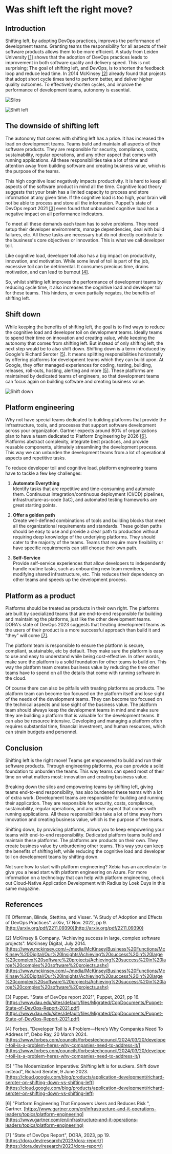 # Was shift left the right move?

## Introduction

Shifting left, by adopting DevOps practices, improves the performance of development teams. Granting teams the responsibility for all aspects of their software products allows them to be more efficient. A study from Leiden University [\[1\]][1] shows that the adoption of DevOps practices leads to improvement in both software quality and delivery speed. This is not surprising; The goal of shifting left, and DevOps, is to shorten the feedback loop and reduce lead time. In 2014 McKinsey [\[2\]][2] already found that projects that adopt short cycle times tend to perform better, and deliver higher quality outcomes. To effectively shorten cycles, and improve the performance of development teams, autonomy is essential.

![Silos](images/silos.svg)

![Shift left](images/shift-left.svg)

## The downside of shifting left

The autonomy that comes with shifting left has a price. It has increased the load on development teams. Teams build and maintain all aspects of their software products. They are responsible for security, compliance, costs, sustainability, regular operations, and any other aspect that comes with running applications. All these responsibilities take a lot of time and attention away from building software and creating business value, which is the purpose of the teams.

This high cognitive load negatively impacts productivity. It is hard to keep all aspects of the software product in mind all the time.
Cognitive load theory suggests that your brain has a limited capacity to process and store information at any given time. If the cognitive load is too high, your brain will not be able to process and store all the information. Puppet's state of DevOps report 2021 [\[3\]][3] even found that unbounded cognitive load has a negative impact on all performance indicators.

To meet all these demands each team has to solve problems. They need setup their developer environments, manage dependencies, deal with build failures, etc. All these tasks are necessary but do not directly contribute to the business's core objectives or innovation. This is what we call developer toil.

Like cognitive load, developer toil also has a big impact on productivity, innovation, and motivation. While some level of toil is part of the job, excessive toil can be detrimental. It consumes precious time, drains motivation, and can lead to burnout [\[4\]][4].

So, whilst shifting left improves the performance of development teams by reducing cycle time, it also increases the cognitive load and developer toil for these teams. This hinders, or even partially negates, the benefits of shifting left.

## Shift down

While keeping the benefits of shifting left, the goal is to find ways to reduce the cognitive load and developer toil on development teams. Ideally teams to spend their time on innovation and creating value, while keeping the autonomy that comes from shifting left.
But instead of only shifting left, the next step would be to also shift down. Shifting down is a term introduced by Google's Richard Seroter [\[5\]][5]. It means splitting responsibilities horizontally by offering platforms for development teams which they can build upon. At Google, they offer managed experiences for coding, testing, building, releases, roll-outs, hosting, alerting and more [\[5\]][5]. These platforms are maintained by dedicated teams of engineers, so that development teams can focus again on building software and creating business value.

![Shift down](images/shift-down.svg)

## Platform engineering

Why not have special teams dedicated to building platforms that provide the infrastructure, tools, and processes that support software development across your organization. Gartner expects around 80% of organizations plan to have a team dedicated to Platform Engineering by 2026 [\[6\]][6]. Platforms abstract complexity, integrate best practices, and provide reusable components, ultimately streamlining the development process. This way we can unburden the development teams from a lot of operational aspects and repetitive tasks.

To reduce developer toil and cognitive load, platform engineering teams have to tackle a few key challenges:

1. **Automate Everything**  
Identify tasks that are repetitive and time-consuming and automate them. Continuous integration/continuous deployment (CI/CD) pipelines, infrastructure-as-code (IaC), and automated testing frameworks are great starting points.

2. **Offer a golden path**  
Create well-defined combinations of tools and building blocks that meet all the organizational requirements and standards. These golden paths should be easy to use and provide a clear path to production without requiring deep knowledge of the underlying platforms. They should cater to the majority of the teams. Teams that require more flexibility or have specific requirements can still choose their own path.

3. **Self-Service**  
Provide self-service experiences that allow developers to independently handle routine tasks, such as onboarding new team members, modifying shared infrastructure, etc. This reduces their dependency on other teams and speeds up the development process.

## Platform as a product

Platforms should be treated as products in their own right. The platforms are built by specialized teams that are end-to-end responsible for building and maintaining the platforms, just like the other development teams. DORA's state of DevOps 2023 suggests that treating development teams as the users of their product is a more successful approach than build it and "they" will come [\[7\]][7].

The platform team is responsible to ensure the platform is secure, compliant, sustainable, etc by default. They make sure the platform is easy to use and easy to understand while being cost-effective. In other words, make sure the platform is a solid foundation for other teams to build on. This way the platform team creates business value by reducing the time other teams have to spend on all the details that come with running software in the cloud.

Of course there can also be pitfalls with treating platforms as products. The platform team can become too focused on the platform itself and lose sight of the needs of the development teams. They can become too focused on the technical aspects and lose sight of the business value. The platform team should always keep the development teams in mind and make sure they are building a platform that is valuable for the development teams. It can also be resource intensive. Developing and managing a platform often requires substantial time, financial investment, and human resources, which can strain budgets and personnel.

## Conclusion

Shifting left is the right move! Teams get empowered to build and run their software products. Through engineering platforms, you can provide a solid foundation to unburden the teams. This way teams can spend most of their time on what matters most: innovation and creating business value.

Breaking down the silos and empowering teams by shifting left, giving teams end-to-end responsibility, has also burdened these teams with a lot of extra work. Development teams are responsible for building and running their application. They are responsible for security, costs, compliance, sustainability, regular operations, and any other aspect that comes with running applications. All these responsibilities take a lot of time away from innovation and creating business value, which is the purpose of the teams.

Shifting down, by providing platforms, allows you to keep empowering your teams with end-to-end responsibility. Dedicated platform teams build and maintain these platforms. The platforms are products on their own. They create business value by unburdening other teams. This way you can keep the benefits of shifting left, while reducing the cognitive load and developer toil on development teams by shifting down.

Not sure how to start with platform engineering? Xebia has an accelerator to give you a head start with platform engineering on Azure. For more information on a technology that can help with platform engineering, check out Cloud-Native Application Development with Radius by Loek Duys in this same magazine.

## References

\[1\] Offerman, Blinde, Stettina, and Visser. "A Study of Adoption and Effects of
DevOps Practices". arXiv, 17 Nov. 2022, pp 9. [http://arxiv.org/pdf/2211.09390](http://arxiv.org/pdf/2211.09390)

\[2\] McKinsey & Company. "Achieving success in large, complex software projects". McKinsey Digital, July 2014. [https://www.mckinsey.com/~/media/McKinsey/Business%20Functions/McKinsey%20Digital/Our%20Insights/Achieving%20success%20in%20large%20complex%20software%20projects/Achieving%20success%20in%20large%20complex%20software%20projects.ashx](https://www.mckinsey.com/~/media/McKinsey/Business%20Functions/McKinsey%20Digital/Our%20Insights/Achieving%20success%20in%20large%20complex%20software%20projects/Achieving%20success%20in%20large%20complex%20software%20projects.ashx)

\[3\] Puppet. "State of DevOps report 2021", Puppet, 2021, pp 16. [https://www.dau.edu/sites/default/files/Migrated/CopDocuments/Puppet-State-of-DevOps-Report-2021.pdf](https://www.dau.edu/sites/default/files/Migrated/CopDocuments/Puppet-State-of-DevOps-Report-2021.pdf)

\[4\] Forbes. "Developer Toil Is A Problem—Here’s Why Companies Need To Address It", Debo Ray, 20 March 2024. [https://www.forbes.com/councils/forbestechcouncil/2024/03/20/developer-toil-is-a-problem-heres-why-companies-need-to-address-it/](https://www.forbes.com/councils/forbestechcouncil/2024/03/20/developer-toil-is-a-problem-heres-why-companies-need-to-address-it/)

\[5\] "The Modernization Imperative: Shifting left is for suckers. Shift down instead", Richard Seroter, 9 June 2023. [https://cloud.google.com/blog/products/application-development/richard-seroter-on-shifting-down-vs-shifting-left](https://cloud.google.com/blog/products/application-development/richard-seroter-on-shifting-down-vs-shifting-left)

\[6\] "Platform Engineering That Empowers Users and Reduces Risk ", Gartner. [https://www.gartner.com/en/infrastructure-and-it-operations-leaders/topics/platform-engineering](https://www.gartner.com/en/infrastructure-and-it-operations-leaders/topics/platform-engineering)

\[7\] "State of DevOps Report", DORA, 2023, pp 19. [https://dora.dev/research/2023/dora-report/](https://dora.dev/research/2023/dora-report/)

[1]: http://arxiv.org/pdf/2211.09390
[2]: https://www.mckinsey.com/~/media/McKinsey/Business%20Functions/McKinsey%20Digital/Our%20Insights/Achieving%20success%20in%20large%20complex%20software%20projects/Achieving%20success%20in%20large%20complex%20software%20projects.ashx
[3]: https://www.dau.edu/sites/default/files/Migrated/CopDocuments/Puppet-State-of-DevOps-Report-2021.pdf
[4]: https://www.forbes.com/councils/forbestechcouncil/2024/03/20/developer-toil-is-a-problem-heres-why-companies-need-to-address-it/
[5]: https://cloud.google.com/blog/products/application-development/richard-seroter-on-shifting-down-vs-shifting-left
[6]: https://www.gartner.com/en/infrastructure-and-it-operations-leaders/topics/platform-engineering
[7]: https://dora.dev/research/2023/dora-report/
